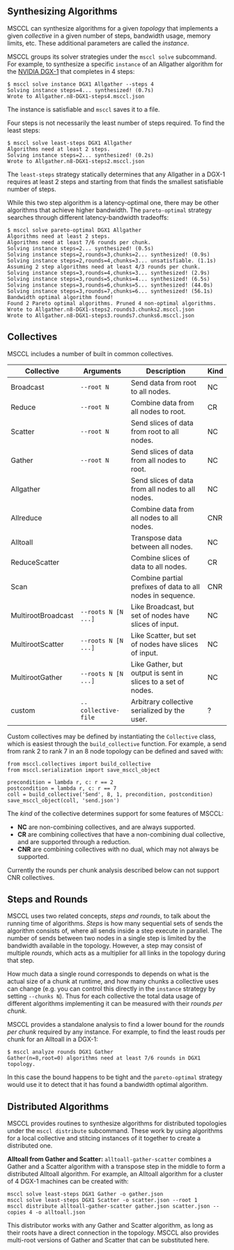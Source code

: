 ## Synthesizing Algorithms

MSCCL can synthesize algorithms for a given *topology* that implements a given *collective* in a given number of steps, bandwidth usage, memory limits, etc. These additional parameters are called the *instance*.

MSCCL groups its solver strategies under the `msccl solve` subcommand. For example, to synthesize a specific `instance` of an Allgather algorithm for the [NVIDIA DGX-1](https://www.nvidia.com/en-us/data-center/dgx-1/) that completes in 4 steps:
```
$ msccl solve instance DGX1 Allgather --steps 4
Solving instance steps=4... synthesized! (0.7s)
Wrote to Allgather.n8-DGX1-steps4.msccl.json
```
The instance is satisfiable and `msccl` saves it to a file.

Four steps is not necessarily the least number of steps required. To find the least steps:
```
$ msccl solve least-steps DGX1 Allgather
Algorithms need at least 2 steps.
Solving instance steps=2... synthesized! (0.2s)
Wrote to Allgather.n8-DGX1-steps2.msccl.json
```
The `least-steps` strategy statically determines that any Allgather in a DGX-1 requires at least 2 steps and starting from that finds the smallest satisfiable number of steps.

While this two step algorithm is a latency-optimal one, there may be other algorithms that achieve higher bandwidth. The `pareto-optimal` strategy searches through different latency-bandwidth tradeoffs:
```
$ msccl solve pareto-optimal DGX1 Allgather
Algorithms need at least 2 steps.
Algorithms need at least 7/6 rounds per chunk.
Solving instance steps=2... synthesized! (0.5s)
Solving instance steps=2,rounds=3,chunks=2... synthesized! (0.9s)
Solving instance steps=2,rounds=4,chunks=3... unsatisfiable. (1.1s)
Assuming 2 step algorithms need at least 4/3 rounds per chunk.
Solving instance steps=3,rounds=4,chunks=3... synthesized! (2.9s)
Solving instance steps=3,rounds=5,chunks=4... synthesized! (6.5s)
Solving instance steps=3,rounds=6,chunks=5... synthesized! (44.0s)
Solving instance steps=3,rounds=7,chunks=6... synthesized! (56.1s)
Bandwidth optimal algorithm found!
Found 2 Pareto optimal algorithms. Pruned 4 non-optimal algorithms.
Wrote to Allgather.n8-DGX1-steps2.rounds3.chunks2.msccl.json
Wrote to Allgather.n8-DGX1-steps3.rounds7.chunks6.msccl.json
```

## Collectives

MSCCL includes a number of built in common collectives.

| Collective | Arguments | Description | Kind |
| - | - | - | - |
| Broadcast | `--root N` | Send data from root to all nodes. | NC |
| Reduce | `--root N` | Combine data from all nodes to root. | CR |
| Scatter | `--root N` | Send slices of data from root to all nodes. | NC |
| Gather | `--root N` | Send slices of data from all nodes to root. | NC |
| Allgather | | Send slices of data from all nodes to all nodes. | NC |
| Allreduce | | Combine data from all nodes to all nodes. | CNR |
| Alltoall | | Transpose data between all nodes. | NC |
| ReduceScatter | | Combine slices of data to all nodes. | CR |
| Scan | | Combine partial prefixes of data to all nodes in sequence. | CNR |
| MultirootBroadcast | `--roots N [N ...]` | Like Broadcast, but set of nodes have slices of input. | NC |
| MultirootScatter | `--roots N [N ...]` | Like Scatter, but set of nodes have slices of input. | NC |
| MultirootGather | `--roots N [N ...]` | Like Gather, but output is sent in slices to a set of nodes. | NC |
| custom | `--collective-file` | Arbitrary collective serialized by the user. | ? |

Custom collectives may be defined by instantiating the `Collective` class, which is easiest through the `build_collective` function. For example, a send from rank 2 to rank 7 in an 8 node topology can be defined and saved with:
```
from msccl.collectives import build_collective
from msccl.serialization import save_msccl_object

precondition = lambda r, c: r == 2
postcondition = lambda r, c: r == 7
coll = build_collective('Send', 8, 1, precondition, postcondition)
save_msccl_object(coll, 'send.json')
```

The *kind* of the collective determines support for some features of MSCCL:
- **NC** are non-combining collectives, and are always supported.
- **CR** are combining collectives that have a non-combining dual collective, and are supported through a reduction.
- **CNR** are combining collectives with no dual, which may not always be supported.

Currently the rounds per chunk analysis described below can not support CNR collectives.

## Steps and Rounds

MSCCL uses two related concepts, *steps and rounds*, to talk about the running time of algorithms. *Steps* is how many sequential sets of sends the algorithm consists of, where all sends inside a step execute in parallel. The number of sends between two nodes in a single step is limited by the bandwidth available in the topology. However, a step may consist of multiple *rounds*, which acts as a multiplier for all links in the topology during that step.

How much data a single round corresponds to depends on what is the actual size of a chunk at runtime, and how many chunks a collective uses can change (e.g. you can control this directly in the `instance` strategy by setting `--chunks N`). Thus for each collective the total data usage of different algorithms implementing it can be measured with their *rounds per chunk*.

MSCCL provides a standalone analysis to find a lower bound for the *rounds per chunk* required by any instance. For example, to find the least rouds per chunk for an Alltoall in a DGX-1:
```
$ msccl analyze rounds DGX1 Gather
Gather(n=8,root=0) algorithms need at least 7/6 rounds in DGX1 topology.
```
In this case the bound happens to be tight and the `pareto-optimal` strategy would use it to detect that it has found a bandwidth optimal algorithm.

## Distributed Algorithms

MSCCL provides routines to synthesize algorithms for distributed topologies under the `msccl distribute` subcommand. These work by using algorithms for a local collective and stitcing instances of it together to create a distributed one.

**Alltoall from Gather and Scatter:** `alltoall-gather-scatter` combines a Gather and a Scatter algorithm with a transpose step in the middle to form a distributed Alltoall algorithm. For example, an Alltoall algorithm for a cluster of 4 DGX-1 machines can be created with:
```
msccl solve least-steps DGX1 Gather -o gather.json
msccl solve least-steps DGX1 Scatter -o scatter.json --root 1
msccl distribute alltoall-gather-scatter gather.json scatter.json --copies 4 -o alltoall.json
```
This distributor works with any Gather and Scatter algorithm, as long as their roots have a direct connection in the topology. MSCCL also provides multi-root versions of Gather and Scatter that can be substituted here.
